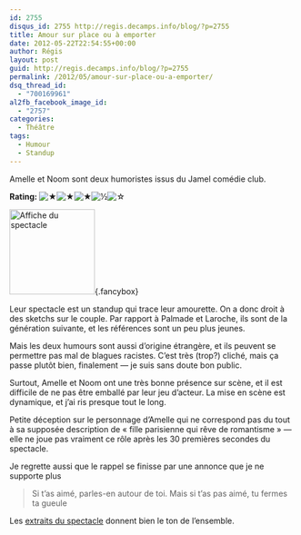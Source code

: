 ```yaml
---
id: 2755
disqus_id: 2755 http://regis.decamps.info/blog/?p=2755
title: Amour sur place ou à emporter
date: 2012-05-22T22:54:55+00:00
author: Régis
layout: post
guid: http://regis.decamps.info/blog/?p=2755
permalink: /2012/05/amour-sur-place-ou-a-emporter/
dsq_thread_id:
  - "700169961"
al2fb_facebook_image_id:
  - "2757"
categories:
  - Théâtre
tags:
  - Humour
  - Standup
---
```

Amelle et Noom sont deux humoristes issus du Jamel comédie club.

**Rating:** ![&#9733;](/blog/wp-content/plugins/xavins-review-ratings/default/star.png "3.5/5")![&#9733;](/blog/wp-content/plugins/xavins-review-ratings/default/star.png "3.5/5")![&#9733;](/blog/wp-content/plugins/xavins-review-ratings/default/star.png "3.5/5")![&frac12;](/blog/wp-content/plugins/xavins-review-ratings/default/half_star.png "3.5/5")![&#9734;](/blog/wp-content/plugins/xavins-review-ratings/default/blank_star.png "3.5/5") 

[<img src="/blog/wp-content/uploads/2012/05/Amour-sur-place-ou-à-emporter-150x150.jpg" alt="Affiche du spectacle" title="Amour sur place ou à emporter" width="150" height="150" class="alignleft size-thumbnail wp-image-2757" />](/blog/wp-content/uploads/2012/05/Amour-sur-place-ou-à-emporter.jpeg){.fancybox}

Leur spectacle est un standup qui trace leur amourette. On a donc droit à des sketchs sur le couple. Par rapport à Palmade et Laroche, ils sont de la génération suivante, et les références sont un peu plus jeunes.

<!--more-->

Mais les deux humours sont aussi d’origine étrangère, et ils peuvent se permettre pas mal de blagues racistes. C’est très (trop?) cliché, mais ça passe plutôt bien, finalement — je suis sans doute bon public. 

Surtout, Amelle et Noom ont une très bonne présence sur scène, et il est difficile de ne pas être emballé par leur jeu d’acteur. La mise en scène est dynamique, et j’ai ris presque tout le long.

Petite déception sur le personnage d’Amelle qui ne correspond pas du tout à sa supposée description de « fille parisienne qui rêve de romantisme » — elle ne joue pas vraiment ce rôle après les 30 premières secondes du spectacle.

Je regrette aussi que le rappel se finisse par une annonce que je ne supporte plus

> Si t’as aimé, parles-en autour de toi. Mais si t’as pas aimé, tu fermes ta gueule

Les [extraits du spectacle](http://spectacles.premiere.fr/Salle-de-Spectacle/Spectacle/Bandes-annonces/Video/Amour-sur-place-ou-a-emporter-Extraits) donnent bien le ton de l’ensemble.
